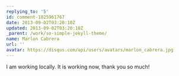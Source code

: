 ```yaml
---
replying_to: '5'
id: comment-1025961767
date: 2013-09-02T03:20:10Z
updated: 2013-09-02T03:20:10Z
_parent: /work/so-simple-jekyll-theme/
name: Marlon Cabrera
url: ''
avatar: https://disqus.com/api/users/avatars/marlon_cabrera.jpg
---
```


I am working locally. It is working now, thank you so much!
